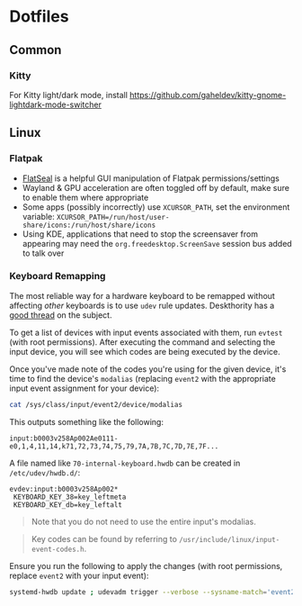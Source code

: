 # Dotfiles

## Common

###  Kitty
For Kitty light/dark mode, install https://github.com/gaheldev/kitty-gnome-lightdark-mode-switcher

## Linux

### Flatpak

- [FlatSeal](https://github.com/tchx84/Flatseal) is a helpful GUI manipulation of Flatpak permissions/settings
- Wayland & GPU acceleration are often toggled off by default, make sure to enable them where appropriate
- Some apps (possibly incorrectly) use `XCURSOR_PATH`, set the environment variable: `XCURSOR_PATH=/run/host/user-share/icons:/run/host/share/icons`
- Using KDE, applications that need to stop the screensaver from appearing may need the `org.freedesktop.ScreenSave` session bus added to talk over

### Keyboard Remapping

The most reliable way for a hardware keyboard to be remapped without affecting _other_ keyboards is to use `udev` rule updates.
Deskthority has a [good thread](https://deskthority.net/viewtopic.php?t=24076) on the subject.

To get a list of devices with input events associated with them, run `evtest` (with root permissions).
After executing the command and selecting the input device, you will see which codes are being executed by the device.

Once you've made note of the codes you're using for the given device, it's time to find the device's `modalias` (replacing `event2` with the appropriate input event assignment for your device):

```sh
cat /sys/class/input/event2/device/modalias
```
This outputs something like the following:
```
input:b0003v258Ap002Ae0111-e0,1,4,11,14,k71,72,73,74,75,79,7A,7B,7C,7D,7E,7F...
```

A file named like `70-internal-keyboard.hwdb` can be created in `/etc/udev/hwdb.d/`:
```
evdev:input:b0003v258Ap002*
 KEYBOARD_KEY_38=key_leftmeta
 KEYBOARD_KEY_db=key_leftalt
```

> Note that you do not need to use the entire input's modalias.

> Key codes can be found by referring to `/usr/include/linux/input-event-codes.h`.


Ensure you run the following to apply the changes (with root permissions, replace `event2` with your input event):
```sh
systemd-hwdb update ; udevadm trigger --verbose --sysname-match='event2'
```
